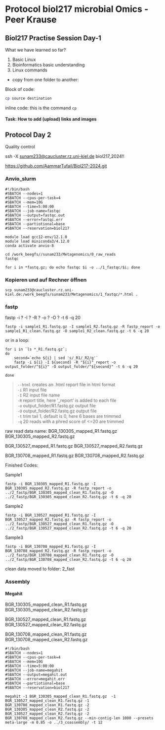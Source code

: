 
# Protocol biol217 microbial Omics - Peer Krause

## Biol217 Practise Session Day-1

What we have learned so far?

1. Basic Linux
2. Bioinformatics basic understanding
3. Linux commands

- copy from one folder to another:

Block of code:
```sh
cp source destination
```

inline code:
this is the command `cp`

#### Task: How to add (upload) links and images 





## Protocol Day 2

Quality control

ssh -X sunam233@caucluster.rz.uni-kiel.de
biol217_2024!!

https://github.com/AammarTufail/Biol217-2024.git

### Anvio_slurm

```
#!/bin/bash
#SBATCH --nodes=1
#SBATCH --cpus-per-task=4
#SBATCH --mem=10G
#SBATCH --time=5:00:00
#SBATCH --job-name=fastqc
#SBATCH --output=fastqc.out
#SBATCH --error=fastqc.err
#SBATCH --partiotional=base
#SBATCH --reservation=biol217

module load gcc12-env/12.1.0
module load miniconda3/4.12.0
conda activate anvio-8

cd /work_beegfs//sunam233/Metagenomics/0_raw_reads
fastqc

for i in *fastq.gz; do echo fastqc $i -o ../1_fastqc/$i; done
```


### Kopieren und auf Rechner öffnen

```
scp sunam233@caucluster.rz.uni-kiel.de:/work_beegfs/sunam233/Metagenomics/1_fastqc/*.html .
```


### fastp

fastp -i ? -I ? -R ? -o ? -O ? -t 6 -q 20

``` 
fastp -i sample1_R1.fastq.gz -I sample1_R2.fastq.gz -R fastp_report -o sample1_R1_clean.fastq.gz -O sample1_R2_clean.fastq.gz -t 6 -q 20 
```


or in a loop:
```
for i in `ls *_R1.fastq.gz`;
do
    second=`echo ${i} | sed 's/_R1/_R2/g'`
    fastp -i ${i} -I ${second} -R "${i}"_report -o output_folder/"${i}" -O output_folder/"${second}" -t 6 -q 20

done
```


> `--html` creates an .html report file in html format\
>`-i` R1 input file \
>`-I` R2 input file name\
>`-R` report title, here ‘_report’ is added to each file\
>`-o` output_folder/R1.fastq.gz output file\
>`-O` output_folder/R2.fastq.gz output file\
>`-t` trim tail 1, default is 0, here 6 bases are trimmed\
>`-q` 20 reads with a phred score of <=20 are trimmed

raw read data name:
BGR_130305_mapped_R1.fastq.gz
BGR_130305_mapped_R2.fastq.gz

BGR_130527_mapped_R1.fastq.gz
BGR_130527_mapped_R2.fastq.gz

BGR_130708_mapped_R1.fastq.gz
BGR_130708_mapped_R2.fastq.gz

Finished Codes:

Sample1
```
fastp -i BGR_130305_mapped_R1.fastq.gz -I BGR_130305_mapped_R2.fastq.gz -R fastp_report -o ../2_fastp/BGR_130305_mapped_clean_R1.fastq.gz -O ../2_fastp/BGR_130305_mapped_clean_R2.fastq.gz -t 6 -q 20
```
Sample2

```
fastp -i BGR_130527_mapped_R1.fastq.gz -I BGR_130527_mapped_R2.fastq.gz -R fastp_report -o ../2_fastp/BGR_130527_mapped_clean_R1.fastq.gz -O ../2_fastp/BGR_130527_mapped_clean_R2.fastq.gz -t 6 -q 20
```

Sample3
```
fastp -i BGR_130708_mapped_R1.fastq.gz -I BGR_130708_mapped_R2.fastq.gz -R fastp_report -o ../2_fastp/BGR_130708_mapped_clean_R1.fastq.gz -O ../2_fastp/BGR_130708_mapped_clean_R2.fastq.gz -t 6 -q 20
```

clean data moved to folder: 2_fast


### Assembly
#### Megahit

BGR_130305_mapped_clean_R1.fastq.gz 
BGR_130305_mapped_clean_R2.fastq.gz 

BGR_130527_mapped_clean_R1.fastq.gz
BGR_130527_mapped_clean_R2.fastq.gz

BGR_130708_mapped_clean_R1.fastq.gz
BGR_130708_mapped_clean_R2.fastq.gz

```
#!/bin/bash
#SBATCH --nodes=1
#SBATCH --cpus-per-task=4
#SBATCH --mem=10G
#SBATCH --time=5:00:00
#SBATCH --job-name=megahit
#SBATCH --output=megahit.out
#SBATCH --error=megahit.err
#SBATCH --partiotional=base
#SBATCH --reservation=biol217
```

```
megahit -1 BGR_130305_mapped_clean_R1.fastq.gz  -1 BGR_130527_mapped_clean_R1.fastq.gz -1 BGR_130708_mapped_clean_R1.fastq.gz -2 BGR_130305_mapped_clean_R2.fastq.gz -2 BGR_130527_mapped_clean_R2.fastq.gz -2 BGR_130708_mapped_clean_R2.fastq.gz --min-contig-len 1000 --presets meta-large -m 0.85 -o ../3_coassembly/ -t 12 
```